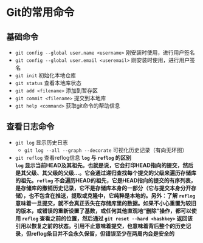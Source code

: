 # Git的常用命令  

## 基础命令  

- `git config --global user.name <username>` 刚安装时使用，进行用户签名  
- `git config --global user.email <useremail>` 刚安装时使用，进行用户签名  
- `git init` 初始化本地仓库   
- `git status` 查看本地库状态  
- `git add <filename>` 添加到暂存区  
- `git commit <filename>` 提交到本地库
- `git help <command>` 获取git命令的帮助信息  

## 查看日志命令

- `git log` 显示历史日志  
  - `git log --all --graph --decorate` 可视化历史记录（有向无环图）  
- `git reflog` 查看reflog信息
**`log` 与 `reflog` 的区别**  
  **`log` 显示当前HEAD及其祖先。也就是说，它会打印HEAD指向的提交，然后是其父级、其父级的父级...。它会通过递归查找每个提交的父级来遍历存储库的祖先。`reflog` 不会遍历HEAD的祖先，它是HEAD指向的提交的有序列表，是存储库的撤销历史记录，它不是存储库本身的一部分（它与提交本身分开存储），也不包含在推送，提取或克隆中，它纯粹是本地的。另外：了解 `reflog` 意味着一旦提交，就不会真正丢失在存储库里的数据。如果不小心重置为较旧的版本，或错误的重新设置了基数，或任何其他直观地“删除”操作，都可以使用 `reflog` 查看之前的位置，然后通过 `git reset --hard <hashkey>` 返回该引用以恢复之前的状态。引用不止意味着提交，也意味着背后整个的历史记录，但reflog条目并不会永久保留，但错误至少在两周内会是安全的**  


